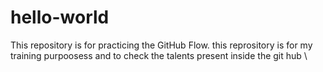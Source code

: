 # hello-world
This repository is for practicing the GitHub Flow.
this reprository is for my training purpoosess and to check the talents present inside the git hub
\
